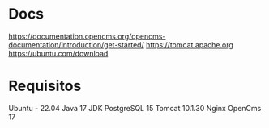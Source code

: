 # Docs
https://documentation.opencms.org/opencms-documentation/introduction/get-started/
https://tomcat.apache.org
https://ubuntu.com/download


# Requisitos
Ubuntu - 22.04
Java 17 JDK
PostgreSQL 15
Tomcat 10.1.30 
Nginx
OpenCms 17


#